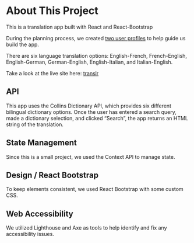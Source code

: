 # About This Project

This is a translation app built with React and React-Bootstrap

During the planning process, we created [two user profiles](https://github.com/ana-vela/translator-app/blob/master/documentation/USEREXPERIENCE.md) to help guide us build the app.

There are six language translation options: English-French, French-English, English-German, German-English, English-Italian, and Italian-English.

Take a look at the live site here: [translr](https://translr.netlify.app)

## API

This app uses the Collins Dictionary API, which provides six different bilingual dictionary options. Once the user has entered a search query, made a dictionary selection, and clicked “Search”, the app returns an HTML string of the translation.

## State Management

Since this is a small project, we used the Context API to manage state.

## Design / React Bootstrap

To keep elements consistent, we used React Bootstrap with some custom CSS.

## Web Accessibility

We utilized Lighthouse and Axe as tools to help identify and fix any accessibility issues.
